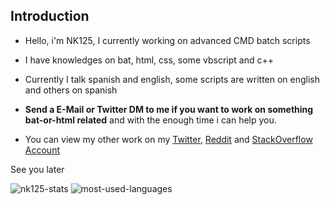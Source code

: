 ## Introduction

- Hello, i'm NK125, I currently working on advanced CMD batch scripts

- I have knowledges on bat, html, css, some vbscript and c++

- Currently I talk spanish and english, some scripts are written on english and others on spanish

- **Send a E-Mail or Twitter DM to me if you want to work on something bat-or-html related** and with the enough time i can help you.

- You can view my other work on my [Twitter](https://twitter.com/NeKes125), [Reddit](https://www.reddit.com/user/RealNk125) and [StackOverflow Account](https://stackoverflow.com/users/15180180/nk125)

See you later

![nk125-stats](https://github-readme-stats.vercel.app/api?username=Nk125&show_icons=true "Stats")
![most-used-languages](https://github-readme-stats.vercel.app/api/top-langs/?username=Nk125&layout=compact "Languages")
